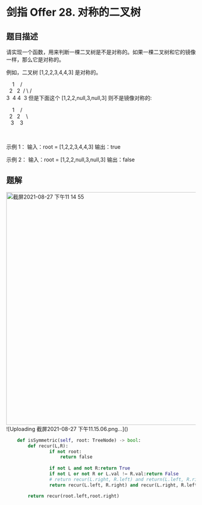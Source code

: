 # 剑指 Offer 28. 对称的二叉树
## 题目描述
请实现一个函数，用来判断一棵二叉树是不是对称的。如果一棵二叉树和它的镜像一样，那么它是对称的。

例如，二叉树 [1,2,2,3,4,4,3] 是对称的。

    1
   / \
  2   2
 / \ / \
3  4 4  3
但是下面这个 [1,2,2,null,3,null,3] 则不是镜像对称的:

    1
   / \
  2   2
   \   \
   3    3

 

示例 1：
输入：root = [1,2,2,3,4,4,3]
输出：true

示例 2：
输入：root = [1,2,2,null,3,null,3]
输出：false


## 题解
<img width="619" alt="截屏2021-08-27 下午11 14 55" src="https://user-images.githubusercontent.com/49756528/131150036-59f2addc-adaa-4a09-ac44-641abc0f9515.png">
![Uploading 截屏2021-08-27 下午11.15.06.png…]()

```python
    def isSymmetric(self, root: TreeNode) -> bool:
        def recur(L,R):       
                if not root:
                    return false
                    
                if not L and not R:return True
                if not L or not R or L.val != R.val:return False 
                # return recur(L.right, R.left) and return(L.left, R.right) 不可以这样写
                return recur(L.left, R.right) and recur(L.right, R.left)

        return recur(root.left,root.right)

```
